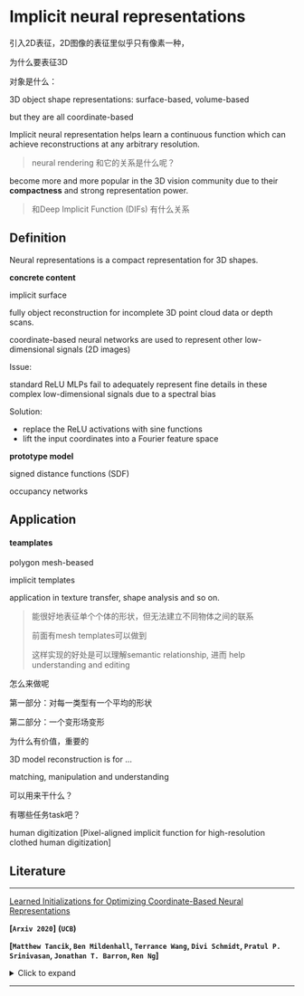 # Implicit neural representations

引入2D表征，2D图像的表征里似乎只有像素一种，



为什么要表征3D





对象是什么：

3D object shape representations: surface-based, volume-based

but they are all coordinate-based 



Implicit neural representation helps learn a continuous function which can achieve reconstructions at any arbitrary resolution.



> neural rendering 和它的关系是什么呢？



become more and more popular in the 3D vision community due to their **compactness** and strong representation power. 



> 和Deep Implicit Function (DIFs) 有什么关系



## Definition







Neural representations is a compact representation for 3D shapes.



**concrete content**

implicit surface 

fully object reconstruction for incomplete 3D point cloud data or depth scans.



coordinate-based neural networks are used to represent other low-dimensional signals (2D images)



Issue:

standard ReLU MLPs fail to adequately represent fine details in these complex low-dimensional signals due to a spectral bias

Solution:

- replace the ReLU activations with sine functions
- lift the input coordinates into a Fourier feature space 



**prototype model**



signed distance functions (SDF)

occupancy networks



## Application









#### teamplates

polygon mesh-beased 

implicit templates



application in texture transfer, shape analysis and so on.

> 能很好地表征单个个体的形状，但无法建立不同物体之间的联系
>
> 前面有mesh templates可以做到
>
> 这样实现的好处是可以理解semantic relationship, 进而 help understanding and editing



怎么来做呢

第一部分：对每一类型有一个平均的形状

第二部分：一个变形场变形





为什么有价值，重要的

3D model reconstruction is for ...

matching, manipulation and understanding

可以用来干什么？

有哪些任务task吧？

human digitization [Pixel-aligned implicit function for high-resolution clothed human digitization]





## Literature









---

[Learned Initializations for Optimizing Coordinate-Based Neural Representations](https://arxiv.org/pdf/2012.02189.pdf)

**[`Arxiv 2020`]**	**(`UCB`)**	

**[`Matthew Tancik`, `Ben Mildenhall`, `Terrance Wang`, `Divi Schmidt`, `Pratul P. Srinivasan`, `Jonathan T. Barron`, `Ren Ng`]**

<details><summary>Click to expand</summary><p>


> **Summary**





> **Details**

A given signal $T$ mapping from a set $C \in \mathbb{R}^d \rightarrow \mathbb{R}^n$

A coordinate-based neural representation $f_{\theta}$ for $T$ 

Known direct pointwise observations $\{\mathbf{x}_i, T(\mathbf{x}_i)\}$
$$
\begin{aligned}
L(\theta) = \sum_i\| f_{\theta}(\mathbf{x}_i)-T(\mathbf{x}_i) \|_2^2 \\
\theta_{i+1} = \theta_i - \alpha \nabla L(\theta_i)
\end{aligned}
$$
However, we usually can not access direct observations of T, only indirect observations are available.

For example, if $T$ is a 3D object, $M(T,\mathbf{p})$ could be a 2D image captured of the object from camera pose $\mathbf{p}$.
$$
L_M(\theta) = \sum_i\| M(f_{\theta},\mathbf{p}_i)-M(T, \mathbf{p}_i) \|_2^2
$$
given a fixed budget of $m$ optimization steps, different initial weight values $\theta_0$ will result in different final weights $\theta_m$ and signal approximation error $L(\theta_m)$.



given a dataset of observations of signals $T$ from a particular distribution $\mathcal{T}$ 
$$
\theta_{0}^{*}=\arg \min _{\theta_{0}} E_{T \sim \mathcal{T}}\left[L\left(\theta_{m}\left(\theta_{0}, T\right)\right)\right]
$$




</p></details>

---


